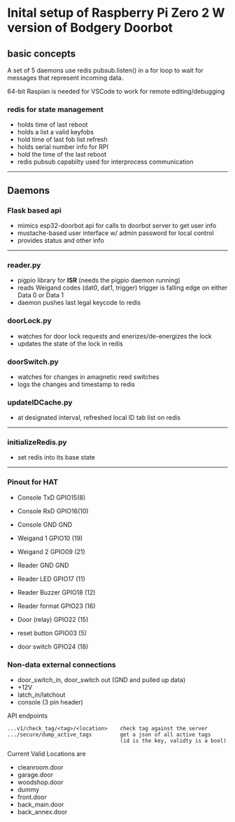 # Inital setup of Raspberry Pi Zero 2 W version of Bodgery Doorbot

## basic concepts

A set of  5 daemons use redis pubsub.listen() in a 
for loop to wait for messages that represent incoming data.  

64-bit Raspian is needed for VSCode to work for remote editing/debugging

### redis for state management
- holds time of last reboot
- holds a list a valid keyfobs
- hold time of last fob list refresh
- holds serial number info for RPI
- hold the time of the last reboot
- redis pubsub capabilty used for interprocess communication   

---

## Daemons

### Flask based api

- mimics esp32-doorbot api for calls to doorbot server to get user info
- mustache-based user interface w/ admin password
    for local control
- provides status and other info
---

### reader.py

- pigpio library for **ISR** (needs the pigpio daemon running)
- reads Weigand codes (dat0, dat1, trigger)
        trigger is falling edge on either Data 0 or Data 1
- daemon pushes last legal keycode to redis
    

### doorLock.py

- watches for door lock requests and enerizes/de-energizes the lock
- updates the state of the lock in redis

### doorSwitch.py

- watches for changes in amagnetic reed switches
- logs the changes and timestamp to redis

### updateIDCache.py

- at designated interval, refreshed local ID tab list on redis

---

### initializeRedis.py

- set redis into its base state

---

### Pinout for HAT  

- Console TxD     GPIO15(8)
- Console RxD     GPIO16(10)
- Console GND     GND

- Weigand 1       GPIO10 (19)
- Weigand 2       GPIO09 (21)
- Reader GND      GND
- Reader LED      GPIO17 (11)
- Reader Buzzer   GPIO18 (12)
- Reader format   GPIO23 (16)
- Door (relay)    GPIO22 (15)
- reset button    GPIO03 (5)
- door switch     GPIO24 (18)



### Non-data external connections
- door_switch_in, door_switch out (GND and pulled up data)
- +12V
- latch_in/latchout
- console (3 pin header)

API endpoints

    ...v1/check_tag/<tag>/<location>    check tag against the server 
    .../secure/dump_active_tags         get a json of all active tags 
                                        (id is the key, validty is a bool)

Current Valid Locations are

  - cleanroom.door
  - garage.door
  - woodshop.door
  - dummy
  - front.door
  - back_main.door
  - back_annex.door

